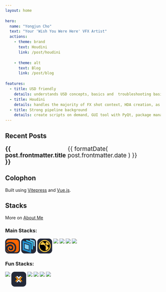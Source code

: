 ```yaml
---
layout: home

hero:
  name: "Yongjun Cho"
  text: "Your 'Wish You Were Here' VFX Artist"
  actions:
    - theme: brand
      text: Houdini
      link: /post/houdini
      
    - theme: alt
      text: Blog
      link: /post/blog

features:
  - title: USD friendly
    details: understands USD concepts, basics and  troubleshooting basic problems.
  - title: Houdini
    details: handles the majority of FX shot context, HDA creation, as well as versioning and management.​
  - title: Strong pipeline background
    details: create scripts on demand, GUI tool with PyQt, package management with Rez. Fluent working in *nix, Win, Mac environment.
---
```


<script setup>
    
import { data as posts } from './posts.data'
import formatDate from '/.vitepress/theme/utils/formatDate';
</script>

## Recent Posts

<ul>
    <li v-for="post of posts.slice(0,3)">
        <strong><a :href="post.url">{{ post.frontmatter.title }}</a></strong><br/>
        <span>{{ formatDate( post.frontmatter.date ) }}</span>
    </li>
</ul>

## Colophon

Built using [Vitepress](https://vitepress.dev) and [Vue.js](https://vuejs.org).


## Stacks

More on [About Me](about.md)

### Main Stacks:

<p align="left" style="display: flex; gap: 4px;">
  <img src="/assets/icon/houdini.svg" width="48" height="48"/>
  <img src="/assets/icon/usd.svg" width="48" height="48"/>
  <img src="/assets/icon/nuke.svg" width="48" height="48"/>
  <img src="https://skillicons.dev/icons?i=py&theme=dark" />
  <img src="https://skillicons.dev/icons?i=qt&theme=dark" />
  <img src="https://skillicons.dev/icons?i=linux&theme=dark"/>  
  <img src="https://skillicons.dev/icons?i=git&theme=dark"/>
</p>

### Fun Stacks:

<p align="left" style="display: flex; gap: 4px;">
  <img src="https://skillicons.dev/icons?i=vite&theme=dark"/>
  <img src="/assets/icon/proxmox.svg" width="48" height="48"/>
  <img src="https://skillicons.dev/icons?i=vscode&theme=dark"/>
  <img src="https://skillicons.dev/icons?i=vim&theme=dark"/>
  <img src="https://skillicons.dev/icons?i=docker&theme=dark"/>
  <img src="https://skillicons.dev/icons?i=obsidian&theme=dark"/>
</p>


<style scoped>
ul {
    list-style-type: none;
    padding-left: 0;
    font-size: 1.2rem;
    line-height: 1.1;
}

li {
    display: flex;
    justify-content: space-between;
}

li span {
    font-family: var(--vp-font-family-mono);
    font-size: var(--vp-code-font-size);
    color: var(--vp-c-font-color);
}
</style>